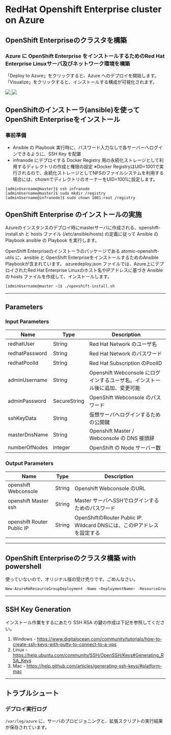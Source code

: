 # RedHat Openshift Enterprise cluster on Azure

## OpenShift Enterpriseのクラスタを構築
### Azure に OpenShift Enterprise をインストールするためのRed Hat Enterprise Linuxサーバ及びネットワーク環境を構築
「Deploy to Azure」をクリックすると、Azure へのデプロイを開始します。
「Visualize」をクリックすると、インストールする構成が可視化されます。

<a href="https://portal.azure.com/#create/Microsoft.Template/uri/https%3A%2F%2Fraw.githubusercontent.com%2Fakubicharm%2Fazure-openshift%2Fwip%2Fazuredeploy.json" target="_blank">
    <img src="http://azuredeploy.net/deploybutton.png"/>
</a>
<a href="http://armviz.io/#/?load=https%3A%2F%2Fraw.githubusercontent.com%2Fakubicharm%2Fazure-openshift%2Fwip%2Fazuredeploy.json" target="_blank">
    <img src="http://armviz.io/visualizebutton.png"/>
</a>


## OpenShiftのインストーラ(ansible)を使ってOpenShift Enterpriseをインストール

### 事前準備
- Ansible の Playbook 実行時に、パスワード入力なしで各サーバーへログインできるように、SSH Key を配置
- infranode にデプロイする Docker Registry 用の永続化ストレージとして利用するディレクトリの作成と権限の設定
※Docker RegistryはUID=1001で実行されるので、永続化ストレージとしてNFSのファイルシステムを利用する場合には、chownでディレクトリのオーナーをUID=1001に設定します。

```
[adminUsername@master]$ ssh infranode
[adminUsername@master]$ sudo mkdir /registry
[adminUsername@infranode]$ sudo chown 1001:root /registry
```

## OpenShift Enterprise のインストールの実施

Azureのインスタンスのデプロイ時にmasterサーバに作成される、openshift-install.sh と hosts ファイル (/etc/ansible/hosts) の定義に従って Ansible の Playbook  ansible の Playbook を実行します。


OpenShift Enterpriseのインストーラのパッケージである atomic-openshift-utils に、ansible と OpenShift EnterpriseをインストールするためのAnsible Playbookが含まれています。
azuredeploy.json ファイルでは、Azure上にデプロイされたRed Hat Enterprise Linuxのホスト名やIPアドレスに基づき Ansible の hosts ファイルを作成して、インストールします。

```bash
[adminUsername@master ~]$ ./openshift-install.sh
```

------

## Parameters
### Input Parameters

| Name| Type           | Description |
| ------------- | ------------- | ------------- |
| redhatUser      | String      | Red Hat Network のユーザ名 |
| redhatPassword  | String      | Red Hat Network のパスワード |
| redhatPoolId    | String      | Red Hat Subscription のPoolID |
| adminUsername  | String       | Openshift Webconsole にログインするユーザ名。インストール後に追加、変更可能 |
|  adminPassword | SecureString | OpenShift Webconsole のパスワード |
| sshKeyData     | String       | 仮想サーバへログインするための公開鍵 |
| masterDnsName  | String       | Openshift Master / Webconsole の DNS 接頭辞 |
| numberOfNodes  | Integer      | OpenShift の Node サーバー数 |


### Output Parameters

| Name| Type           | Description |
| ------------- | ------------- | ------------- |
| openshift Webconsole | String       | Openshift Webconsole のURL|
| openshift Master ssh |String | Master サーバへSSHでログインするためのパスワード |
| openshift Router Public IP | String       | OpenShiftのRouter Public IP. Wildcard DNSには、このIPアドレスを設定する |

------

## OpenShift Enterpriseのクラスタ構築 with powershell
使っていないので、オリジナル版の受け売りです。ごめんなさい。

```powershell
New-AzureRmResourceGroupDeployment -Name <DeploymentName> -ResourceGroupName <RessourceGroupName> -TemplateUri https://raw.githubusercontent.com/akubicharm/azure-openshift/wip/azuredeploy.json
```

-------
## SSH Key Generation
インストール作業をするにあたり SSH RSA の鍵の作成は下記を参照してください。

1. Windows - https://www.digitalocean.com/community/tutorials/how-to-create-ssh-keys-with-putty-to-connect-to-a-vps
2. Linux - https://help.ubuntu.com/community/SSH/OpenSSH/Keys#Generating_RSA_Keys
3. Mac - https://help.github.com/articles/generating-ssh-keys/#platform-mac

-------
## トラブルシュート
### デプロイ実行ログ
`/var/log/azure` に、サーバのプロビジョニングと、拡張スクリプトの実行結果が保存されています。
